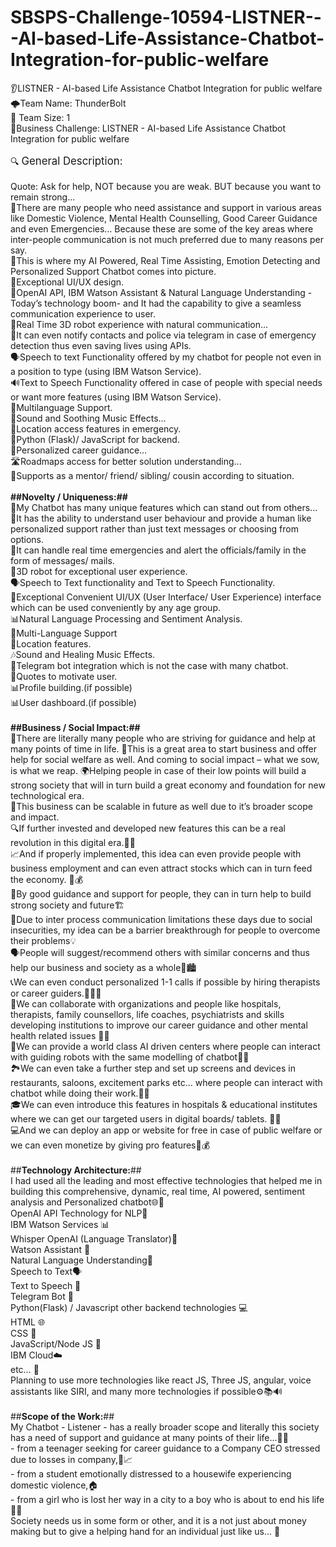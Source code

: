 # SBSPS-Challenge-10594-LISTNER---AI-based-Life-Assistance-Chatbot-Integration-for-public-welfare
👂LISTNER - AI-based Life Assistance Chatbot Integration for public welfare
 </br>
🌩️Team Name:  ThunderBolt
 </br>
👥 Team Size:  1
 </br>
🧠Business Challenge:  LISTNER - AI-based Life Assistance Chatbot Integration for public welfare
 </br></br>
🔍
<span style="font-size:larger;">General Description:</span>
</br></br>
Quote: Ask for help, NOT because you are weak. BUT because you want to remain strong...
 </br>🤝There are many people who need assistance and support in various areas like Domestic Violence, Mental Health Counselling, Good Career Guidance and even Emergencies… Because these are some of the key areas where inter-people communication is not much preferred due to many reasons per say.
 </br>🤖This is where my AI Powered, Real Time Assisting, Emotion Detecting and Personalized Support Chatbot comes into picture.
 </br>🎨Exceptional UI/UX design.
 </br>🤖OpenAI API, IBM Watson Assistant & Natural Language Understanding - Today’s technology boom- and It had the capability to give a seamless communication experience to user.
 </br>🤖Real Time 3D robot experience with natural communication...
 </br>🚨It can even notify contacts and police via telegram in case of emergency detection thus even saving lives using APIs.
 </br>🗣️Speech to text Functionality offered by my chatbot for people not even in a position to type (using IBM Watson Service).
 </br>🔊Text to Speech Functionality offered in case of people with special needs or want more features (using IBM Watson Service).
 </br>🤗Multilanguage Support.
 </br>🎵Sound and Soothing Music Effects...
 </br>📍Location access features in emergency.
 </br>🎯Python (Flask)/ JavaScript for backend.
 </br>🤝Personalized career guidance…
 </br>🛣️Roadmaps access for better solution understanding...
 </br>🤗Supports as a mentor/ friend/ sibling/ cousin according to situation.
 </br> </br>
**##Novelty / Uniqueness:##**
 </br>🌟My Chatbot has many unique features which can stand out from others...
 </br>💬It has the ability to understand user behaviour and provide a human like personalized support rather than just text messages or choosing from options.
 </br>🚨It can handle real time emergencies and alert the officials/family in the form of messages/ mails.
 </br>🤖3D robot for exceptional user experience.
 </br>🗣️Speech to Text functionality and Text to Speech Functionality.
 </br>🎨Exceptional Convenient UI/UX (User Interface/ User Experience) interface which can be used conveniently by any age group.
 </br>📊Natural Language Processing and Sentiment Analysis.
 </br>🤗Multi-Language Support
 </br>📍Location features.
 </br>🎶Sound and Healing Music Effects.
 </br>🤖Telegram bot integration which is not the case with many chatbot.
 </br>💬Quotes to motivate user.
 </br> 📊Profile building.(if possible)
 </br> 📊User dashboard.(if possible)
 </br> </br>
**##Business / Social Impact:##**
 </br>🌱There are literally many people who are striving for guidance and help at many points of time in life. 💪This is a great area to start business and offer help for social welfare as well. And coming to social impact – what we sow, is what we reap. 🌍Helping people in case of their low points will build a strong society that will in turn build a great economy and foundation for new technological era.
 </br> 🚀This business can be scalable in future as well due to it’s broader scope and impact.
 </br>🔍If further invested and developed new features this can be a real revolution in this digital era.🌟💼
 </br>📈And if properly implemented, this idea can even provide people with business employment and can even attract stocks which can in turn feed the economy. 💼💰
 </br>🤝By good guidance and support for people, they can in turn help to build strong society and future🏗️
 </br>🚧Due to inter process communication limitations these days due to social insecurities, my idea can be a barrier breakthrough for people to overcome their problems💡
 </br>🗣️People will suggest/recommend others with similar concerns and thus help our business and society as a whole🤝🏙️
 </br>📞We can even conduct personalized 1-1 calls if possible by hiring therapists or career guiders.👩‍⚕️💼
 </br>🏥We can collaborate with organizations and people like hospitals, therapists, family counsellors, life coaches, psychiatrists and skills developing institutions to improve our career guidance and other mental health related issues 🤝💼
 </br>🤖We can provide a world class AI driven centers where people can interact with guiding robots with the same modelling of chatbot🏢🌐
 </br>🏞️We can even take a further step and set up screens and devices in restaurants, saloons, excitement parks etc... where people can interact with chatbot while doing their work.🍔💈
 </br>🎓We can even introduce this features in hospitals & educational institutes where we can get our targeted users in digital boards/ tablets. 🏥📲
 </br>💻And we can deploy an app or website for free in case of public welfare or we can even monetize by giving pro features📱💰
 </br> </br>
##**Technology Architecture:**##
 </br>I had used all the leading and most effective technologies that helped me in building this comprehensive, dynamic, real time, AI powered, sentiment analysis and Personalized chatbot🌐🤖
 </br>OpenAI API Technology for NLP🧠
 </br>IBM Watson Services 📊
 </br>Whisper OpenAI (Language Translator)💬
 </br>Watson Assistant 💼
 </br>Natural Language Understanding📖
 </br>Speech to Text🗣️
 </br>Text to Speech 📢
 </br>Telegram Bot 📱
 </br>Python(Flask) / Javascript other backend technologies 💻
 </br>HTML 🌐
 </br>CSS 🎨
 </br>JavaScript/Node JS 📜
 </br>IBM Cloud☁️
 </br>etc… 💼
 </br>Planning to use more technologies like react JS, Three JS, angular, voice assistants like SIRI, and many more technologies if possible⚙️📚🔊
 </br> </br>
##**Scope of the Work:**##
 </br>My Chatbot - Listener - has a really broader scope and literally this society has a need of support and guidance at many points of their life...🌟🤖
 </br>-      from a teenager seeking for career guidance to a Company CEO stressed due to losses in company,💼📈
 </br>-      from a student emotionally distressed to a housewife experiencing domestic violence,🏠
 </br>-      from a girl who is lost her way in a city to a boy who is about to end his life 🌆😢
 </br>    Society needs us in some form or other, and it is a not just about money making but to give a helping hand for an individual just like us... 🤝



   
